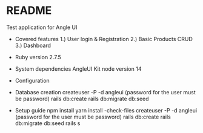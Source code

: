 # README
Test application for Angle UI

* Covered features
1.) User login & Registration
2.) Basic Products CRUD
3.) Dashboard

* Ruby version
2.7.5
* System dependencies
AngleUI Kit
node version 14
* Configuration

* Database creation
createuser -P -d angleui
(password for the user must be password)
rails db:create
rails db:migrate db:seed

* Setup guide
npm install
yarn install -check-files
createuser -P -d angleui
(password for the user must be password)
rails db:create
rails db:migrate db:seed
rails s